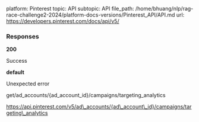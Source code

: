 platform: Pinterest
topic: API
subtopic: API
file_path: /home/bhuang/nlp/rag-race-challenge2-2024/platform-docs-versions/Pinterest_API/API.md
url: https://developers.pinterest.com/docs/api/v5/

### Responses

**200**

Success

**default**

Unexpected error

get/ad\_accounts/{ad\_account\_id}/campaigns/targeting\_analytics

https://api.pinterest.com/v5/ad\_accounts/{ad\_account\_id}/campaigns/targeting\_analytics
